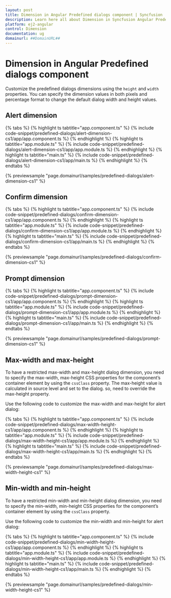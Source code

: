 ```yaml
---
layout: post
title: Dimension in Angular Predefined dialogs component | Syncfusion
description: Learn here all about Dimension in Syncfusion Angular Predefined dialogs component of Syncfusion Essential JS 2 and more.
platform: ej2-angular
control: Dimension 
documentation: ug
domainurl: ##DomainURL##
---
```


# Dimension in Angular Predefined dialogs component

Customize the predefined dialogs dimensions using the `height` and `width` properties.
You can specify the dimension values in both pixels and percentage format to change the default dialog width and height values.

## Alert dimension

{% tabs %}
{% highlight ts tabtitle="app.component.ts" %}
{% include code-snippet/predefined-dialogs/alert-dimension-cs1/app/app.component.ts %}
{% endhighlight %}
{% highlight ts tabtitle="app.module.ts" %}
{% include code-snippet/predefined-dialogs/alert-dimension-cs1/app/app.module.ts %}
{% endhighlight %}
{% highlight ts tabtitle="main.ts" %}
{% include code-snippet/predefined-dialogs/alert-dimension-cs1/app/main.ts %}
{% endhighlight %}
{% endtabs %}
  
{% previewsample "page.domainurl/samples/predefined-dialogs/alert-dimension-cs1" %}

## Confirm dimension

{% tabs %}
{% highlight ts tabtitle="app.component.ts" %}
{% include code-snippet/predefined-dialogs/confirm-dimension-cs1/app/app.component.ts %}
{% endhighlight %}
{% highlight ts tabtitle="app.module.ts" %}
{% include code-snippet/predefined-dialogs/confirm-dimension-cs1/app/app.module.ts %}
{% endhighlight %}
{% highlight ts tabtitle="main.ts" %}
{% include code-snippet/predefined-dialogs/confirm-dimension-cs1/app/main.ts %}
{% endhighlight %}
{% endtabs %}
  
{% previewsample "page.domainurl/samples/predefined-dialogs/confirm-dimension-cs1" %}

## Prompt dimension

{% tabs %}
{% highlight ts tabtitle="app.component.ts" %}
{% include code-snippet/predefined-dialogs/prompt-dimension-cs1/app/app.component.ts %}
{% endhighlight %}
{% highlight ts tabtitle="app.module.ts" %}
{% include code-snippet/predefined-dialogs/prompt-dimension-cs1/app/app.module.ts %}
{% endhighlight %}
{% highlight ts tabtitle="main.ts" %}
{% include code-snippet/predefined-dialogs/prompt-dimension-cs1/app/main.ts %}
{% endhighlight %}
{% endtabs %}
  
{% previewsample "page.domainurl/samples/predefined-dialogs/prompt-dimension-cs1" %}

## Max-width and max-height

To have a restricted max-width and max-height dialog dimension, you need to specify the max-width, max-height CSS properties for the component’s container element by using the `cssClass` property. The max-height value is calculated in source level and set to the dialog. so, need to override the max-height property.

Use the following code to customize the max-width and max-height for alert dialog:

{% tabs %}
{% highlight ts tabtitle="app.component.ts" %}
{% include code-snippet/predefined-dialogs/max-width-height-cs1/app/app.component.ts %}
{% endhighlight %}
{% highlight ts tabtitle="app.module.ts" %}
{% include code-snippet/predefined-dialogs/max-width-height-cs1/app/app.module.ts %}
{% endhighlight %}
{% highlight ts tabtitle="main.ts" %}
{% include code-snippet/predefined-dialogs/max-width-height-cs1/app/main.ts %}
{% endhighlight %}
{% endtabs %}
  
{% previewsample "page.domainurl/samples/predefined-dialogs/max-width-height-cs1" %}

## Min-width and min-height

To have a restricted min-width and min-height dialog dimension, you need to specify the min-width, min-height CSS properties for the component’s container element by using the `cssClass` property.

Use the following code to customize the min-width and min-height for alert dialog:

{% tabs %}
{% highlight ts tabtitle="app.component.ts" %}
{% include code-snippet/predefined-dialogs/min-width-height-cs1/app/app.component.ts %}
{% endhighlight %}
{% highlight ts tabtitle="app.module.ts" %}
{% include code-snippet/predefined-dialogs/min-width-height-cs1/app/app.module.ts %}
{% endhighlight %}
{% highlight ts tabtitle="main.ts" %}
{% include code-snippet/predefined-dialogs/min-width-height-cs1/app/main.ts %}
{% endhighlight %}
{% endtabs %}
  
{% previewsample "page.domainurl/samples/predefined-dialogs/min-width-height-cs1" %}
